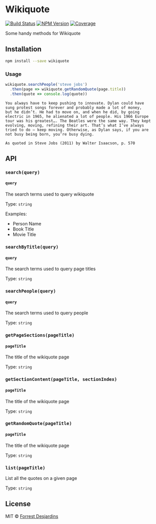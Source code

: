 # Wikiquote

[![Build Status][travis-image]][travis-url]
[![NPM Version][npm-image]][npm-url]
[![Coverage][coveralls-image]][coveralls-url]

Some handy methods for Wikiquote

## Installation

```sh
npm install --save wikiquote
```
### Usage

```js
wikiquote.searchPeople('steve jobs')
  .then(page => wikiquote.getRandomQuote(page.title))
  .then(quote => console.log(quote))
```

```
You always have to keep pushing to innovate. Dylan could have
sung protest songs forever and probably made a lot of money,
but he didn’t. He had to move on, and when he did, by going
electric in 1965, he alienated a lot of people. His 1966 Europe
tour was his greatest…. The Beatles were the same way. They kept
evolving, moving, refining their art. That’s what I’ve always
tried to do — keep moving. Otherwise, as Dylan says, if you are
not busy being born, you’re busy dying.

As quoted in Steve Jobs (2011) by Walter Isaacson, p. 570
```

## API

### `search(query)`

#### `query`

The search terms used to query wikiquote

Type: `string`

Examples:

- Person Name
- Book Title
- Movie Title

### `searchByTitle(query)`

#### `query`

The search terms used to query page titles

Type: `string`

### `searchPeople(query)`

#### `query`

The search terms used to query people

Type: `string`

### `getPageSections(pageTitle)`

#### `pageTitle`

The title of the wikiquote page

Type: `string`

### `getSectionContent(pageTitle, sectionIndex)`

#### `pageTitle`

The title of the wikiquote page

Type: `string`

### `getRandomQuote(pageTitle)`

#### `pageTitle`

The title of the wikiquote page

Type: `string`

### `list(pageTitle)`

List all the quotes on a given page

Type: `string`

###

## License

MIT © [Forrest Desjardins](https://github.com/fdesjardins)

[npm-url]: https://www.npmjs.com/package/wikiquote
[npm-image]: https://img.shields.io/npm/v/wikiquote.svg?style=flat
[travis-url]: https://travis-ci.org/fdesjardins/wikiquote
[travis-image]: https://img.shields.io/travis/fdesjardins/wikiquote.svg?style=flat
[coveralls-url]: https://coveralls.io/r/fdesjardins/wikiquote
[coveralls-image]: https://img.shields.io/coveralls/fdesjardins/wikiquote.svg?style=flat
